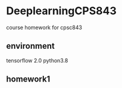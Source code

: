 # DeeplearningCPS843
course homework for cpsc843

## environment
tensorflow 2.0
python3.8
## homework1

